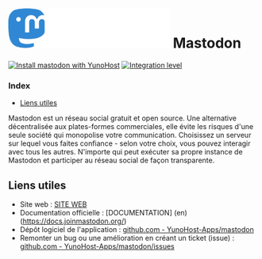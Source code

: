 # <img src="/images/mastodon_logo.svg" height="80px" alt="logo de mastodon"> Mastodon

[![Install mastodon with YunoHost](https://install-app.yunohost.org/install-with-yunohost.png)](https://install-app.yunohost.org/?app=mastodon) [![Integration level](https://dash.yunohost.org/integration/mastodon.svg)](https://dash.yunohost.org/appci/app/mastodon)

### Index

- [Liens utiles](#liens-utiles)

Mastodon est un réseau social gratuit et open source. Une alternative décentralisée aux plates-formes commerciales, elle évite les risques d'une seule société qui monopolise votre communication. Choisissez un serveur sur lequel vous faites confiance - selon votre choix, vous pouvez interagir avec tous les autres. N'importe qui peut exécuter sa propre instance de Mastodon et participer au réseau social de façon transparente.


## Liens utiles

 + Site web : [SITE WEB](https://joinmastodon.org/)
 + Documentation officielle : [DOCUMENTATION] (en) (https://docs.joinmastodon.org/)
 + Dépôt logiciel de l'application : [github.com - YunoHost-Apps/mastodon](https://github.com/YunoHost-Apps/mastodon_ynh)
 + Remonter un bug ou une amélioration en créant un ticket (issue) : [github.com - YunoHost-Apps/mastodon/issues](https://github.com/YunoHost-Apps/mastodon_ynh/issues)
